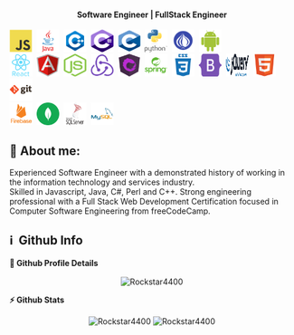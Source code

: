 <h4 align='center'>
  Software Engineer | FullStack Engineer
</h4>

<div>
  <img src="https://github.com/devicons/devicon/blob/master/icons/javascript/javascript-original.svg" title="JavaScript" alt="JavaScript" width="40" height="40"/>&nbsp;
  <img src="https://github.com/devicons/devicon/blob/master/icons/java/java-original-wordmark.svg" title="Java" alt="Java" width="40" height="40"/>&nbsp;
  <img src="https://github.com/Rockstar4400/Rockstar4400/blob/main/icons/cplusplus.svg" title="C++" alt="C++" width="40" height="40"/>&nbsp;
  <img src="https://github.com/Rockstar4400/Rockstar4400/blob/main/icons/csharp.svg" title="Csharp" alt="Csharp" width="40" height="40"/>&nbsp;
  <img src="https://github.com/Rockstar4400/Rockstar4400/blob/main/icons/cnormal.svg" title="C" alt="C" width="40" height="40"/>&nbsp;
  <img src="https://github.com/Rockstar4400/Rockstar4400/blob/main/icons/python-4.svg" title="Python" alt="Python" width="40" height="40"/>&nbsp;
  <img src="https://github.com/Rockstar4400/Rockstar4400/blob/main/icons/perl.svg" title="Perl" alt="Perl" width="40" height="40"/>&nbsp;
  <img src="https://github.com/devicons/devicon/blob/master/icons/android/android-original.svg" title="Android" alt="Android" width="40" height="40"/>&nbsp;<br>
  <img src="https://github.com/devicons/devicon/blob/master/icons/react/react-original-wordmark.svg" title="React" alt="React" width="40" height="40"/>&nbsp;
  <img src="https://github.com/Rockstar4400/Rockstar4400/blob/main/icons/angular-icon.svg" title="Angular" alt="Angular" width="40" height="40"/>&nbsp;
  <img src="https://github.com/Rockstar4400/Rockstar4400/blob/main/icons/nodejs-icon.svg" title="NodeJs" alt="NodeJs" width="40" height="40"/>&nbsp;
  <img src="https://github.com/devicons/devicon/blob/master/icons/redux/redux-original.svg" title="Redux" alt="Redux " width="40" height="40"/>&nbsp;
  <img src="https://github.com/Rockstar4400/Rockstar4400/blob/main/icons/ngrx.svg" title="NgRx" alt="NgRx " width="40" height="40"/>&nbsp;
  <img src="https://github.com/devicons/devicon/blob/master/icons/spring/spring-original-wordmark.svg" title="Spring" alt="Spring" width="40" height="40"/>&nbsp;
  <img src="https://github.com/devicons/devicon/blob/master/icons/css3/css3-plain-wordmark.svg"  title="CSS3" alt="CSS" width="40" height="40"/>&nbsp;
  <img src="https://github.com/Rockstar4400/Rockstar4400/blob/main/icons/bootstrap.svg"  title="Bootstrap" alt="Bootstrap" width="40" height="40"/>&nbsp;
  <img src="https://github.com/Rockstar4400/Rockstar4400/blob/main/icons/jquery.svg" title="Jquery" alt="Jquery" width="40" height="40"/>&nbsp;
  <img src="https://github.com/devicons/devicon/blob/master/icons/html5/html5-original.svg" title="HTML5" alt="HTML" width="40" height="40"/>&nbsp;
  <img src="https://github.com/devicons/devicon/blob/master/icons/git/git-original-wordmark.svg" title="Git" **alt="Git" width="40" height="40"/>&nbsp;<br>
  <img src="https://github.com/devicons/devicon/blob/master/icons/firebase/firebase-plain-wordmark.svg" title="Firebase" alt="Firebase" width="40" height="40"/>&nbsp;
  <img src="https://github.com/Rockstar4400/Rockstar4400/blob/main/icons/mongodb.svg" title="MongoDB"  alt="MongoDB" width="40" height="40"/>&nbsp;
  <img src="https://github.com/Rockstar4400/Rockstar4400/blob/main/icons/sql.svg" title="SQL"  alt="SQL" width="40" height="40"/>&nbsp;
  <img src="https://github.com/devicons/devicon/blob/master/icons/mysql/mysql-original-wordmark.svg" title="MySQL"  alt="MySQL" width="40" height="40"/>&nbsp;
  
  
  
</div>

## 🧑 About me:

<p>
Experienced Software Engineer with a demonstrated history of working in the information technology and services industry.</br>
Skilled in Javascript, Java, C#, Perl and C++. Strong engineering professional with a Full Stack Web Development Certification focused in Computer Software Engineering from freeCodeCamp. 
</p>

<h2>ℹ️ &nbsp;Github Info</h2>
	
<summary><b>🔎 Github Profile Details</b></summary>
<p align="center"><img height="180em" src="http://github-profile-summary-cards.vercel.app/api/cards/profile-details?username=Rockstar4400&theme=radical" alt="Rockstar4400" align = "center"/></p>

<summary><b>⚡ Github Stats</b></summary>
<p align="center"><img height="180em" src="https://github-readme-stats.vercel.app/api?username=Rockstar4400&hide_border=true&count_private=true&show_icons=true&theme=github_dark" alt="Rockstar4400" align = "center"/>
<img height="180em" src="http://github-profile-summary-cards.vercel.app/api/cards/repos-per-language?username=Rockstar4400&theme=dracula" alt="Rockstar4400" align = "center"/></p>

